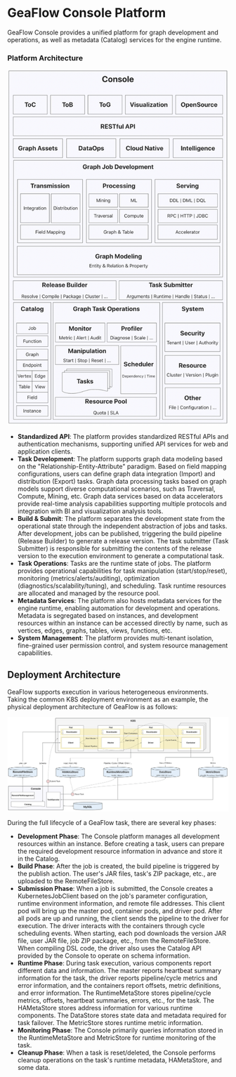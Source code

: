 # GeaFlow Console Platform

GeaFlow Console provides a unified platform for graph development and operations, as well as metadata (Catalog) services for the engine runtime.

### Platform Architecture

![console_arch](../../static/img/console_arch.png)

* **Standardized API**: The platform provides standardized RESTful APIs and authentication mechanisms, supporting unified API services for web and application clients.
* **Task Development**: The platform supports graph data modeling based on the "Relationship-Entity-Attribute" paradigm. Based on field mapping configurations, users can define graph data integration (Import) and distribution (Export) tasks. Graph data processing tasks based on graph models support diverse computational scenarios, such as Traversal, Compute, Mining, etc. Graph data services based on data accelerators provide real-time analysis capabilities supporting multiple protocols and integration with BI and visualization analysis tools.
* **Build & Submit**: The platform separates the development state from the operational state through the independent abstraction of jobs and tasks. After development, jobs can be published, triggering the build pipeline (Release Builder) to generate a release version. The task submitter (Task Submitter) is responsible for submitting the contents of the release version to the execution environment to generate a computational task.
* **Task Operations**: Tasks are the runtime state of jobs. The platform provides operational capabilities for task manipulation (start/stop/reset), monitoring (metrics/alerts/auditing), optimization (diagnostics/scalability/tuning), and scheduling. Task runtime resources are allocated and managed by the resource pool.
* **Metadata Services**: The platform also hosts metadata services for the engine runtime, enabling automation for development and operations. Metadata is segregated based on instances, and development resources within an instance can be accessed directly by name, such as vertices, edges, graphs, tables, views, functions, etc.
* **System Management**: The platform provides multi-tenant isolation, fine-grained user permission control, and system resource management capabilities.

## Deployment Architecture

GeaFlow supports execution in various heterogeneous environments. Taking the common K8S deployment environment as an example, the physical deployment architecture of GeaFlow is as follows:

![deploy_arch](../../static/img/deploy_arch.png)

During the full lifecycle of a GeaFlow task, there are several key phases:

* **Development Phase**: The Console platform manages all development resources within an instance. Before creating a task, users can prepare the required development resource information in advance and store it in the Catalog.
* **Build Phase**: After the job is created, the build pipeline is triggered by the publish action. The user's JAR files, task's ZIP package, etc., are uploaded to the RemoteFileStore.
* **Submission Phase**: When a job is submitted, the Console creates a KubernetesJobClient based on the job's parameter configuration, runtime environment information, and remote file addresses. This client pod will bring up the master pod, container pods, and driver pod. After all pods are up and running, the client sends the pipeline to the driver for execution. The driver interacts with the containers through cycle scheduling events. When starting, each pod downloads the version JAR file, user JAR file, job ZIP package, etc., from the RemoteFileStore. When compiling DSL code, the driver also uses the Catalog API provided by the Console to operate on schema information.
* **Runtime Phase**: During task execution, various components report different data and information. The master reports heartbeat summary information for the task, the driver reports pipeline/cycle metrics and error information, and the containers report offsets, metric definitions, and error information. The RuntimeMetaStore stores pipeline/cycle metrics, offsets, heartbeat summaries, errors, etc., for the task. The HAMetaStore stores address information for various runtime components. The DataStore stores state data and metadata required for task failover. The MetricStore stores runtime metric information.
* **Monitoring Phase**: The Console primarily queries information stored in the RuntimeMetaStore and MetricStore for runtime monitoring of the task.
* **Cleanup Phase**: When a task is reset/deleted, the Console performs cleanup operations on the task's runtime metadata, HAMetaStore, and some data.
